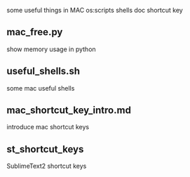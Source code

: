 some useful things in MAC os:scripts shells doc shortcut key

## mac_free.py

show memory usage in python

## useful_shells.sh

some mac useful shells

## mac_shortcut_key_intro.md

introduce mac shortcut keys

## st_shortcut_keys

SublimeText2 shortcut keys
